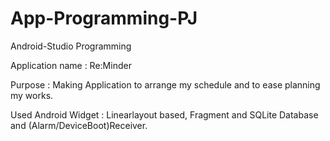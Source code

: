 # App-Programming-PJ
Android-Studio Programming

Application name : Re:Minder

Purpose : Making Application to arrange my schedule and to ease planning my works.

Used Android Widget : Linearlayout based, Fragment and SQLite Database and (Alarm/DeviceBoot)Receiver.
